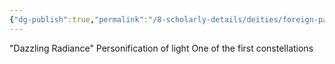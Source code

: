 ```yaml
---
{"dg-publish":true,"permalink":"/8-scholarly-details/deities/foreign-pantheons/the-mazzaroth/yawar/","noteIcon":""}
---
```



"Dazzling Radiance"
Personification of light 
One of the first constellations